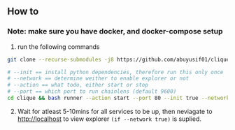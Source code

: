 
## How to

### Note: make sure you have docker, and docker-compose setup

1. run the following commands
 
```bash
git clone --recurse-submodules -j8 https://github.com/abuyusif01/clique clique

# --init == install python dependencies, therefore run this only once
# --network == determine weither to enable explorer or not
# --action == what todo, either start or stop
# --port == which port to run chainlens (default 9600)
cd clique && bash runner --action start --port 80 --init true --network false
```

2. Wait for atleast 5-10mins for all services to be up, then neviagate to <http://localhost> to view explorer `(if --network true)` is suplied. 